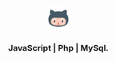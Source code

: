<p align="center">
  <img src="assets/icon.png">
</p>
<h3 align="center"> JavaScript | Php | MySql.</h3>
